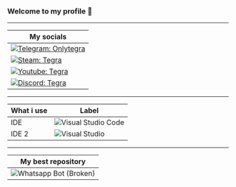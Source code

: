 
 ### Welcome to my profile 👺 ###
 --------------
| **My socials** |
| ---------------- |
| [![Telegram: Onlytegra](https://img.shields.io/badge/Telegram-@OnlyTegra-blue?logo=telegram&style=flat)](https://t.me/OnlyTegra) |
| [![Steam: Tegra](https://img.shields.io/badge/Steam-Tegra-black?logo=steam&style=flat)](https://steamcommunity.com/id/realtegra/)|
|[![Youtube: Tegra](https://img.shields.io/badge/YouTube-@OnlyTegra-darkred?logo=youtube&style=flat)](https://www.youtube.com/@OnlyTegra)|
|[![Discord: Tegra](https://img.shields.io/badge/Discord-@OnlyTegra-7289DA?logo=discord&style=flat)](https://discord.gg/xv2Pz32sxE)|
-------------     
|**What i use**| **Label** |
|---------------| -------------- |
| IDE | ![Visual Studio Code](https://img.shields.io/badge/Visual%20Studio%20Code-007ACC?logo=visualstudiocode&style=flat) |
| IDE 2 | ![Visual Studio](https://img.shields.io/badge/Visual%20Studio-5C2D91?logo=visualstudio&style=flat)|
----------------
|**My best repository**|
|-----------------------|
|![Whatsapp Bot (Broken)](https://img.shields.io/badge/GitHub-TegraBot-181717?logo=github&style=flat")|



